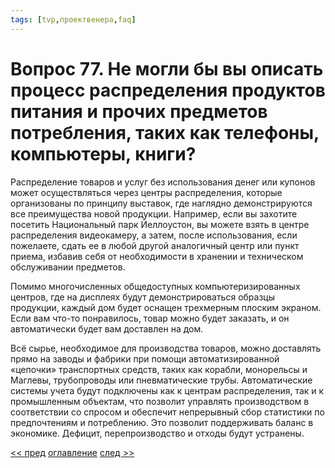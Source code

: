 ```yaml
---
tags: [tvp,проектвенера,faq]
---
```

# Вопрос 77. Не могли бы вы описать процесс распределения продуктов питания и прочих предметов потребления, таких как телефоны, компьютеры, книги?

Распределение товаров и услуг без использования денег или купонов может осуществляться через центры распределения, которые организованы по принципу выставок, где наглядно демонстрируются все преимущества новой продукции. Например, если вы захотите посетить Национальный парк Йеллоустон, вы можете взять в центре распределения видеокамеру, а затем, после использования, если пожелаете, сдать ее в любой другой аналогичный центр или пункт приема, избавив себя от необходимости в хранении и техническом обслуживании предметов.

Помимо многочисленных общедоступных компьютеризированных центров, где на дисплеях будут демонстрироваться образцы продукции, каждый дом будет оснащен трехмерным плоским экраном. Если вам что-то понравилось, товар можно будет заказать, и он автоматически будет вам доставлен на дом.

Всё сырье, необходимое для производства товаров, можно доставлять прямо на заводы и фабрики при помощи автоматизированной «цепочки» транспортных средств, таких как корабли, монорельсы и Маглевы, трубопроводы или пневматические трубы. Автоматические системы учета будут подключены как к центрам распределения, так и к промышленным объектам, что позволит управлять производством в соответствии со спросом и обеспечит непрерывный сбор статистики по предпочтениям и потреблению. Это позволит поддерживать баланс в экономике. Дефицит, перепроизводство и отходы будут устранены.

[<< пред](Вопрос%2076.%20Может%20запланировать%20модульную%20самодостаточную%20экономику%20или%20систему%20экопоселений,%20которые%20работают%20внутри%20самого%20сообщества.md) [оглавление](FAQ%20%D0%BF%D0%BE%20%D0%BF%D1%80%D0%BE%D0%B5%D0%BA%D1%82%D1%83%20%C2%AB%D0%92%D0%B5%D0%BD%D0%B5%D1%80%D0%B0%C2%BB.md) [след >>](Вопрос%2078.%20Чем%20будут%20заниматься%20люди.md)
